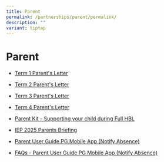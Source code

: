 ```yaml
---
title: Parent
permalink: /partnerships/parent/permalink/
description: ""
variant: tiptap
---
```

<h1>Parent</h1>
<ul data-tight="true" class="tight">
<li>
<p><a href="/files/Term_1_Letter.pdf" rel="noopener nofollow" target="_blank">Term 1 Parent's Letter</a>
</p>
</li>
<li>
<p><a href="/files/Term_2_Letter.pdf" rel="noopener nofollow" target="_blank">Term 2 Parent's Letter</a>
</p>
</li>
<li>
<p><a href="/files/2025PL3___Term_3_Letter.pdf" rel="noopener nofollow" target="_blank">Term 3 Parent's Letter</a>
</p>
</li>
<li>
<p><a href="/files/2025___Term_4_Letter.pdf" rel="noopener nofollow" target="_blank">Term 4 Parent's Letter</a>
</p>
</li>
<li>
<p><a href="/files/Parent%20Kit%20-%20Supporting%20your%20child%20during%20Full%20HBL.pdf" rel="noopener noreferrer nofollow" target="_blank">Parent Kit - Supporting your child during Full HBL</a>
</p>
</li>
<li>
<p><a href="/files/IEP_2025_Parents_Briefing.pdf" rel="noopener noreferrer nofollow" target="_blank">IEP 2025 Parents Briefing</a>
</p>
</li>
<li>
<p><a href="/files/Parents/Parent_User_Guide_PG_Mobile_App__Notify_absence_.pdf" rel="noopener nofollow" target="_blank">Parent User Guide PG Mobile App (Notify Absence)</a>
</p>
</li>
<li>
<p><a href="/files/Parents/FAQs_for_Parents__Notify_absence_.pdf" rel="noopener nofollow" target="_blank">FAQs - Parent User Guide PG Mobile App (Notify Absence)</a>
</p>
<p></p>
</li>
</ul>
<p></p>